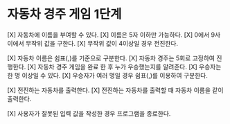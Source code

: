 # 자동차 경주 게임 1단계

[X] 자동차에 이름을 부여할 수 있다.
[X] 이름은 5자 이하만 가능하다.
[X] 0에서 9사이에서 무작위 값을 구한다.
[X] 무작위 값이 4이상일 경우 전진한다.

[X] 자동차 이름은 쉼표(,)를 기준으로 구분한다.
[X] 자동차 경주는 5회로 고정하여 진행한다.
[X] 자동차 경주 게임을 완료 한 후 누가 우승했는지를 알려준다.
[X] 우승자는 한 명 이상일 수 있다.
[X] 우승자가 여러 명일 경우 쉼표(,)를 이용하여 구분한다.

[X] 전진하는 자동차를 출력한다.
[X] 전진하는 자동차를 출력할 때 자동차 이름을 같이 출력한다.

[X] 사용자가 잘못된 입력 값을 작성한 경우 프로그램을 종료한다.

